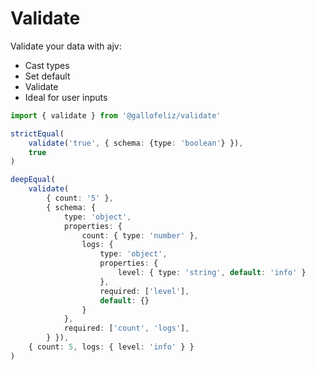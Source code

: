 # Validate

Validate your data with ajv:
- Cast types
- Set default
- Validate
- Ideal for user inputs

```typescript
import { validate } from '@gallofeliz/validate'

strictEqual(
    validate('true', { schema: {type: 'boolean'} }),
    true
)

deepEqual(
    validate(
        { count: '5' },
        { schema: {
            type: 'object',
            properties: {
                count: { type: 'number' },
                logs: {
                    type: 'object',
                    properties: {
                        level: { type: 'string', default: 'info' }
                    },
                    required: ['level'],
                    default: {}
                }
            },
            required: ['count', 'logs'],
        } }),
    { count: 5, logs: { level: 'info' } }
)
```